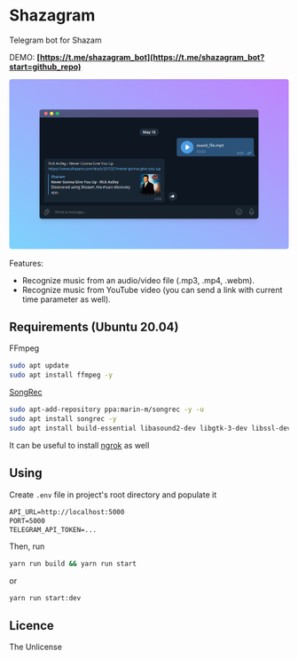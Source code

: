 # Shazagram

Telegram bot for Shazam

DEMO: **[https://t.me/shazagram_bot](https://t.me/shazagram_bot?start=github_repo)**

[![Screenshot](https://raw.githubusercontent.com/kuberlancer/shazagram/main/screenshot.png?raw=true)](https://t.me/shazagram_bot?start=github_repo)

Features:

- Recognize music from an audio/video file (.mp3, .mp4, .webm).
- Recognize music from YouTube video (you can send a link with current time parameter as well).

## Requirements (Ubuntu 20.04)

FFmpeg

```sh
sudo apt update
sudo apt install ffmpeg -y
```

[SongRec](https://github.com/marin-m/SongRec)

```sh
sudo apt-add-repository ppa:marin-m/songrec -y -u
sudo apt install songrec -y
sudo apt install build-essential libasound2-dev libgtk-3-dev libssl-dev -y
```

It can be useful to install [ngrok](https://ngrok.com/) as well

## Using

Create `.env` file in project's root directory and populate it

```
API_URL=http://localhost:5000
PORT=5000
TELEGRAM_API_TOKEN=...
```

Then, run

```sh
yarn run build && yarn run start
```

or

```sh
yarn run start:dev
```

## Licence

The Unlicense
